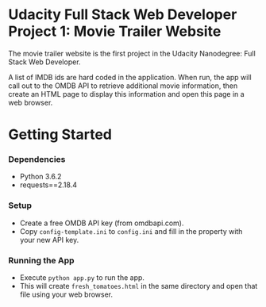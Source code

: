 # Udacity Full Stack Web Developer Project 1: Movie Trailer Website
The movie trailer website is the first project in the Udacity Nanodegree: Full Stack Web Developer.

A list of IMDB ids are hard coded in the application. When run, the app will call out to the OMDB API to retrieve additional movie information, then create an HTML page to display this information and open this page in a web browser.

# Getting Started
### Dependencies
* Python 3.6.2
* requests==2.18.4

### Setup
* Create a free OMDB API key (from omdbapi.com).
* Copy `config-template.ini` to `config.ini` and fill in the property with your new API key.

### Running the App
* Execute `python app.py` to run the app.
* This will create `fresh_tomatoes.html` in the same directory and open that file using your web browser.
